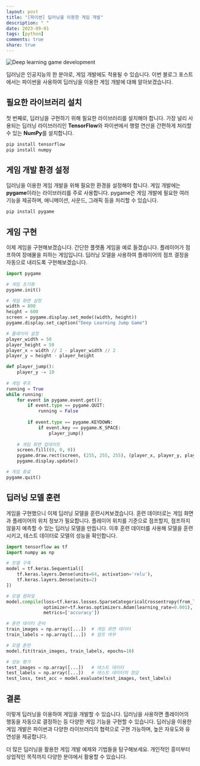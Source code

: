 ```yaml
---
layout: post
title: "[파이썬] 딥러닝을 이용한 게임 개발"
description: " "
date: 2023-09-01
tags: [python]
comments: true
share: true
---
```


![Deep learning game development](https://example.com/deep_learning_game_development.png)

딥러닝은 인공지능의 한 분야로, 게임 개발에도 적용될 수 있습니다. 이번 블로그 포스트에서는 파이썬을 사용하여 딥러닝을 이용한 게임 개발에 대해 알아보겠습니다.

## 필요한 라이브러리 설치

첫 번째로, 딥러닝을 구현하기 위해 필요한 라이브러리를 설치해야 합니다. 가장 널리 사용되는 딥러닝 라이브러리인 **TensorFlow**와 파이썬에서 행렬 연산을 간편하게 처리할 수 있는 **NumPy**를 설치합니다.

```python
pip install tensorflow
pip install numpy
```

## 게임 개발 환경 설정

딥러닝을 이용한 게임 개발을 위해 필요한 환경을 설정해야 합니다. 게임 개발에는 **pygame**이라는 라이브러리를 주로 사용합니다. pygame은 게임 개발에 필요한 여러 기능을 제공하며, 애니메이션, 사운드, 그래픽 등을 처리할 수 있습니다.

```python
pip install pygame
```

## 게임 구현

이제 게임을 구현해보겠습니다. 간단한 플랫폼 게임을 예로 들겠습니다. 플레이어가 점프하여 장애물을 피하는 게임입니다. 딥러닝 모델을 사용하여 플레이어의 점프 결정을 자동으로 내리도록 구현해보겠습니다.

```python
import pygame

# 게임 초기화
pygame.init()

# 게임 화면 설정
width = 800
height = 600
screen = pygame.display.set_mode((width, height))
pygame.display.set_caption("Deep Learning Jump Game")

# 플레이어 설정
player_width = 50
player_height = 50
player_x = width // 2 - player_width // 2
player_y = height - player_height

def player_jump():
    player_y -= 10
    
# 게임 루프
running = True
while running:
    for event in pygame.event.get():
        if event.type == pygame.QUIT:
            running = False
            
        if event.type == pygame.KEYDOWN:
            if event.key == pygame.K_SPACE:
                player_jump()
                
    # 게임 화면 업데이트
    screen.fill((0, 0, 0))
    pygame.draw.rect(screen, (255, 255, 255), (player_x, player_y, player_width, player_height))
    pygame.display.update()

# 게임 종료
pygame.quit()
```

## 딥러닝 모델 훈련

게임을 구현했으니 이제 딥러닝 모델을 훈련시켜보겠습니다. 훈련 데이터로는 게임 화면과 플레이어의 위치 정보가 필요합니다. 플레이어 위치를 기준으로 점프할지, 점프하지 않을지 예측할 수 있는 딥러닝 모델을 만듭니다. 이후 훈련 데이터를 사용해 모델을 훈련시키고, 테스트 데이터로 모델의 성능을 확인합니다.

```python
import tensorflow as tf
import numpy as np

# 모델 구축
model = tf.keras.Sequential([
    tf.keras.layers.Dense(units=64, activation='relu'),
    tf.keras.layers.Dense(units=2)
])

# 모델 컴파일
model.compile(loss=tf.keras.losses.SparseCategoricalCrossentropy(from_logits=True),
              optimizer=tf.keras.optimizers.Adam(learning_rate=0.001),
              metrics=['accuracy'])

# 훈련 데이터 준비
train_images = np.array([...])  # 게임 화면 데이터
train_labels = np.array([...])  # 점프 여부

# 모델 훈련
model.fit(train_images, train_labels, epochs=10)

# 성능 평가
test_images = np.array([...])   # 테스트 데이터
test_labels = np.array([...])   # 테스트 데이터의 정답
test_loss, test_acc = model.evaluate(test_images, test_labels)
```

## 결론

이렇게 딥러닝을 이용하여 게임을 개발할 수 있습니다. 딥러닝을 사용하면 플레이어의 행동을 자동으로 결정하는 등 다양한 게임 기능을 구현할 수 있습니다. 딥러닝을 이용한 게임 개발은 파이썬과 다양한 라이브러리의 협력으로 구현 가능하며, 높은 자유도와 유연성을 제공합니다.

더 많은 딥러닝을 활용한 게임 개발 예제와 기법들을 탐구해보세요. 개인적인 흥미부터 상업적인 목적까지 다양한 분야에서 활용할 수 있습니다.